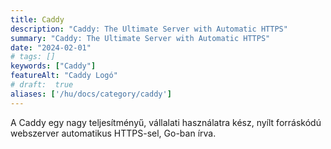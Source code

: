 ```yaml
---
title: Caddy
description: "Caddy: The Ultimate Server with Automatic HTTPS"
summary: "Caddy: The Ultimate Server with Automatic HTTPS"
date: "2024-02-01"
# tags: []
keywords: ["Caddy"]
featureAlt: "Caddy Logó"
# draft:  true
aliases: ['/hu/docs/category/caddy']
---
```


A Caddy egy nagy teljesítményű, vállalati használatra kész, nyílt forráskódú webszerver automatikus HTTPS-sel, Go-ban írva.